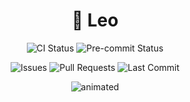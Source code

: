 <div align="center">
    <h1>🦁 Leo</h1>
  <p>
    <img src="https://img.shields.io/github/actions/workflow/status/tuanlda78202/leo/ci.yaml?branch=main&label=CI&logo=github" alt="CI Status">
    <img src="https://img.shields.io/github/actions/workflow/status/tuanlda78202/leo/pre-commit-checks.yaml?branch=main&label=Pre-commit&logo=pre-commit&logoColor=white" alt="Pre-commit Status">
  </p>

  <p>
    <img src="https://img.shields.io/github/issues/tuanlda78202/leo" alt="Issues">
    <img src="https://img.shields.io/github/issues-pr/tuanlda78202/leo" alt="Pull Requests">
    <img src="https://img.shields.io/github/last-commit/tuanlda78202/leo" alt="Last Commit">
  </p>

  <p align="center">
  <img src="https://github.com/user-attachments/assets/4aba100d-04b9-4cfb-90ad-35c03697ae3a" alt="animated" />
  </p>

</div>
